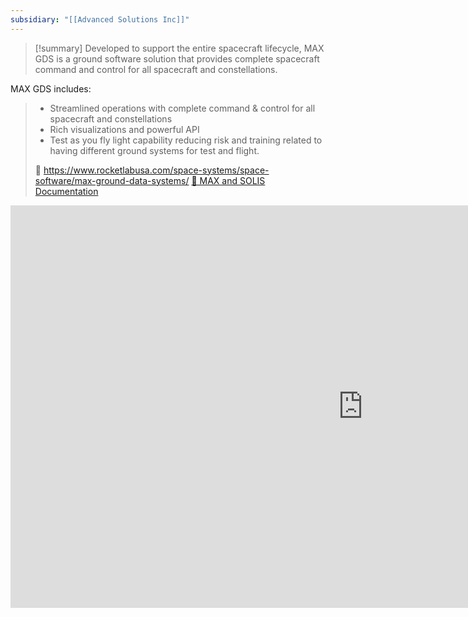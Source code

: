 ```yaml
---
subsidiary: "[[Advanced Solutions Inc]]"
---
```


>[!summary]
Developed to support the entire spacecraft lifecycle, MAX GDS is a ground software solution that provides complete spacecraft command and control for all spacecraft and constellations.
>
MAX GDS includes:
>- Streamlined operations with complete command & control for all spacecraft and constellations
>- Rich visualizations and powerful API
>- Test as you fly light capability reducing risk and training related to having different ground systems for test and flight.
>
>🔗 https://www.rocketlabusa.com/space-systems/space-software/max-ground-data-systems/
[📄 MAX and SOLIS Documentation](https://max.rocketlabusa.com/docs#Welcome.md)

<iframe width="1128" height="644" src="https://www.youtube.com/embed/nGrje-znXSw" title="Introduction to MAX Ground Data System | ASI by Rocket Lab" frameborder="0" allow="accelerometer; autoplay; clipboard-write; encrypted-media; gyroscope; picture-in-picture; web-share" referrerpolicy="strict-origin-when-cross-origin" allowfullscreen></iframe>
